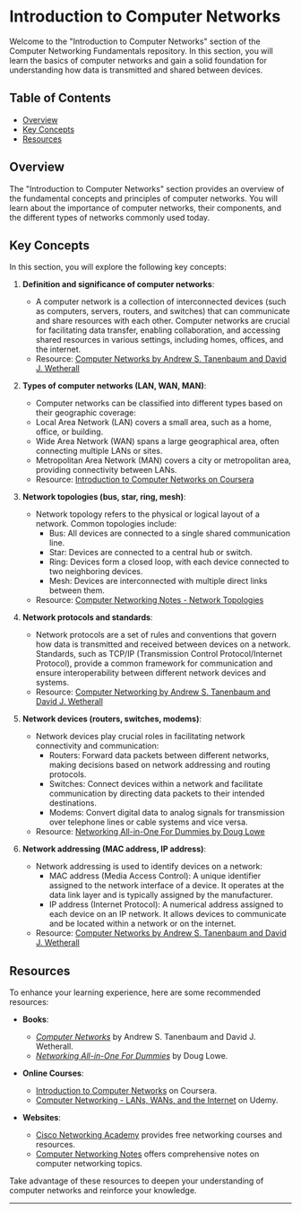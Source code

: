 # Introduction to Computer Networks

Welcome to the "Introduction to Computer Networks" section of the Computer Networking Fundamentals repository. In this section, you will learn the basics of computer networks and gain a solid foundation for understanding how data is transmitted and shared between devices.

## Table of Contents

- [Overview](#overview)
- [Key Concepts](#key-concepts)
- [Resources](#resources)

## Overview

The "Introduction to Computer Networks" section provides an overview of the fundamental concepts and principles of computer networks. You will learn about the importance of computer networks, their components, and the different types of networks commonly used today.

## Key Concepts

In this section, you will explore the following key concepts:

1. **Definition and significance of computer networks**:

   - A computer network is a collection of interconnected devices (such as computers, servers, routers, and switches) that can communicate and share resources with each other. Computer networks are crucial for facilitating data transfer, enabling collaboration, and accessing shared resources in various settings, including homes, offices, and the internet.
   - Resource: [Computer Networks by Andrew S. Tanenbaum and David J. Wetherall](https://www.amazon.com/Computer-Networks-5th-Andrew-Tanenbaum/dp/0132126958)

2. **Types of computer networks (LAN, WAN, MAN)**:

   - Computer networks can be classified into different types based on their geographic coverage:
   - Local Area Network (LAN) covers a small area, such as a home, office, or building.
   - Wide Area Network (WAN) spans a large geographical area, often connecting multiple LANs or sites.
   - Metropolitan Area Network (MAN) covers a city or metropolitan area, providing connectivity between LANs.
   - Resource: [Introduction to Computer Networks on Coursera](https://www.coursera.org/learn/computer-networking)

3. **Network topologies (bus, star, ring, mesh)**:

   - Network topology refers to the physical or logical layout of a network. Common topologies include:
     - Bus: All devices are connected to a single shared communication line.
     - Star: Devices are connected to a central hub or switch.
     - Ring: Devices form a closed loop, with each device connected to two neighboring devices.
     - Mesh: Devices are interconnected with multiple direct links between them.
   - Resource: [Computer Networking Notes - Network Topologies](https://www.computernetworkingnotes.com/networking-tutorials/network-topology-tutorial.html)

4. **Network protocols and standards**:

   - Network protocols are a set of rules and conventions that govern how data is transmitted and received between devices on a network. Standards, such as TCP/IP (Transmission Control Protocol/Internet Protocol), provide a common framework for communication and ensure interoperability between different network devices and systems.
   - Resource: [Computer Networking by Andrew S. Tanenbaum and David J. Wetherall](https://www.amazon.com/Computer-Networks-5th-Andrew-Tanenbaum/dp/0132126958)

5. **Network devices (routers, switches, modems)**:

   - Network devices play crucial roles in facilitating network connectivity and communication:
     - Routers: Forward data packets between different networks, making decisions based on network addressing and routing protocols.
     - Switches: Connect devices within a network and facilitate communication by directing data packets to their intended destinations.
     - Modems: Convert digital data to analog signals for transmission over telephone lines or cable systems and vice versa.
   - Resource: [Networking All-in-One For Dummies by Doug Lowe](https://www.amazon.com/Networking-All-One-For-Dummies/dp/1119471605)

6. **Network addressing (MAC address, IP address)**:
   - Network addressing is used to identify devices on a network:
     - MAC address (Media Access Control): A unique identifier assigned to the network interface of a device. It operates at the data link layer and is typically assigned by the manufacturer.
     - IP address (Internet Protocol): A numerical address assigned to each device on an IP network. It allows devices to communicate and be located within a network or on the internet.
   - Resource: [Computer Networks by Andrew S. Tanenbaum and David J. Wetherall](https://www.amazon.com/Computer-Networks-5th-Andrew-Tanenbaum/dp/0132126958)

## Resources

To enhance your learning experience, here are some recommended resources:

- **Books**:

  - [_Computer Networks_](https://www.amazon.com/Computer-Networks-5th-Andrew-Tanenbaum/dp/0132126958) by Andrew S. Tanenbaum and David J. Wetherall.
  - [_Networking All-in-One For Dummies_](https://www.amazon.com/Networking-All-One-For-Dummies/dp/1119471605) by Doug Lowe.

- **Online Courses**:

  - [Introduction to Computer Networks](https://www.coursera.org/learn/computer-networking) on Coursera.
  - [Computer Networking - LANs, WANs, and the Internet](https://www.udemy.com/course/computer-networking-lans-wans-and-the-internet-connections/) on Udemy.

- **Websites**:
  - [Cisco Networking Academy](https://www.netacad.com/) provides free networking courses and resources.
  - [Computer Networking Notes](https://www.computernetworkingnotes.com/) offers comprehensive notes on computer networking topics.

Take advantage of these resources to deepen your understanding of computer networks and reinforce your knowledge.

---

